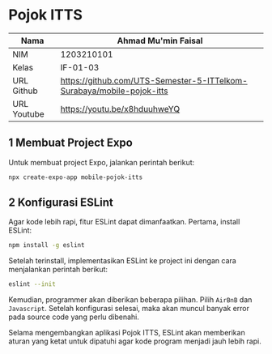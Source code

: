 # Pojok ITTS

| Nama | Ahmad Mu'min Faisal |
| -- | -- |
| NIM | 1203210101 |
| Kelas | IF-01-03 |
| URL Github | https://github.com/UTS-Semester-5-ITTelkom-Surabaya/mobile-pojok-itts |
| URL Youtube | https://youtu.be/x8hduuhweYQ |


## 1 Membuat Project Expo

Untuk membuat project Expo, jalankan perintah berikut:

```bash
npx create-expo-app mobile-pojok-itts
```

## 2 Konfigurasi ESLint

Agar kode lebih rapi, fitur ESLint dapat dimanfaatkan. Pertama, install ESLint:

```bash
npm install -g eslint
```

Setelah terinstall, implementasikan ESLint ke project ini dengan cara menjalankan perintah berikut:

```bash
eslint --init
```

Kemudian, programmer akan diberikan beberapa pilihan. Pilih `AirBnB` dan `Javascript`. Setelah konfigurasi selesai, maka akan muncul banyak error pada source code yang perlu dibenahi.

Selama mengembangkan aplikasi Pojok ITTS, ESLint akan memberikan aturan yang ketat untuk dipatuhi agar kode program menjadi jauh lebih rapi.





